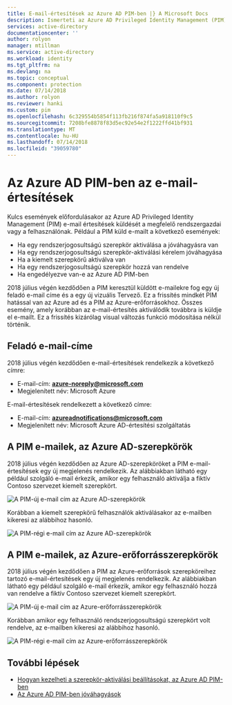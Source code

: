 ```yaml
---
title: E-mail-értesítések az Azure AD PIM-ben |} A Microsoft Docs
description: Ismerteti az Azure AD Privileged Identity Management (PIM) e-mail-értesítések
services: active-directory
documentationcenter: ''
author: rolyon
manager: mtillman
ms.service: active-directory
ms.workload: identity
ms.tgt_pltfrm: na
ms.devlang: na
ms.topic: conceptual
ms.component: protection
ms.date: 07/14/2018
ms.author: rolyon
ms.reviewer: hanki
ms.custom: pim
ms.openlocfilehash: 6c329554b5854f113fb216f874fa5a918110f9c5
ms.sourcegitcommit: 7208bfe8878f83d5ec92e54e2f1222ffd41bf931
ms.translationtype: MT
ms.contentlocale: hu-HU
ms.lasthandoff: 07/14/2018
ms.locfileid: "39059780"
---
```

# <a name="email-notifications-in-azure-ad-pim"></a>Az Azure AD PIM-ben az e-mail-értesítések

Kulcs események előfordulásakor az Azure AD Privileged Identity Management (PIM) e-mail értesítések küldését a megfelelő rendszergazdai vagy a felhasználónak. Például a PIM küld e-mailt a következő események:

- Ha egy rendszerjogosultságú szerepkör aktiválása a jóváhagyásra van
- Ha egy rendszerjogosultságú szerepkör-aktiválási kérelem jóváhagyása
- Ha a kiemelt szerepkörű aktiválva van
- Ha egy rendszerjogosultságú szerepkör hozzá van rendelve
- Ha engedélyezve van-e az Azure AD PIM-ben

2018 július végén kezdődően a PIM keresztül küldött e-mailekre fog egy új feladó e-mail címe és a egy új vizuális Tervező. Ez a frissítés mindkét PIM hatással van az Azure ad és a PIM az Azure-erőforrásokhoz. Összes esemény, amely korábban az e-mail-értesítés aktiválódik továbbra is küldje el e-mailt. Ez a frissítés kizárólag visual változás funkció módosítása nélkül történik.

## <a name="sender-email-address"></a>Feladó e-mail-címe

2018 július végén kezdődően e-mail-értesítések rendelkezik a következő címre:

- E-mail-cím:  **azure-noreply@microsoft.com**
- Megjelenített név: Microsoft Azure

E-mail-értesítések rendelkezett a következő címre:

- E-mail-cím:  **azureadnotifications@microsoft.com**
- Megjelenített név: Microsoft Azure AD-értesítési szolgáltatás

## <a name="pim-emails-for-azure-ad-roles"></a>A PIM e-mailek, az Azure AD-szerepkörök

2018 július végén kezdődően az Azure AD-szerepköröket a PIM e-mail-értesítések egy új megjelenés rendelkezik. Az alábbiakban látható egy például szolgáló e-mail érkezik, amikor egy felhasználó aktiválja a fiktív Contoso szervezet kiemelt szerepkört.

![A PIM-új e-mail cím az Azure AD-szerepkörök](./media/pim-email-notifications/email-directory-new.png)

Korábban a kiemelt szerepkörű felhasználók aktiválásakor az e-mailben kikeresi az alábbihoz hasonló.

![A PIM-régi e-mail cím az Azure AD-szerepkörök](./media/pim-email-notifications/email-directory-old.png)

## <a name="pim-emails-for-azure-resource-roles"></a>A PIM e-mailek, az Azure-erőforrásszerepkörök

2018 július végén kezdődően a PIM az Azure-erőforrások szerepköreihez tartozó e-mail-értesítések egy új megjelenés rendelkezik. Az alábbiakban látható egy például szolgáló e-mail érkezik, amikor egy felhasználó hozzá van rendelve a fiktív Contoso szervezet kiemelt szerepkört.

![A PIM-új e-mail cím az Azure-erőforrásszerepkörök](./media/pim-email-notifications/email-resources-new.png)

Korábban amikor egy felhasználó rendszerjogosultságú szerepkört volt rendelve, az e-mailben kikeresi az alábbihoz hasonló.

![A PIM-régi e-mail cím az Azure-erőforrásszerepkörök](./media/pim-email-notifications/email-resources-old.png)

## <a name="next-steps"></a>További lépések

- [Hogyan kezelheti a szerepkör-aktiválási beállításokat, az Azure AD PIM-ben](pim-how-to-change-default-settings.md)
- [Az Azure AD PIM-ben jóváhagyások](azure-ad-pim-approval-workflow.md)
